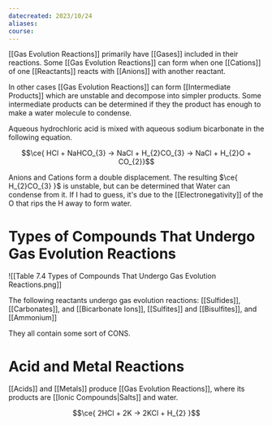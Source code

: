 ```yaml
---
datecreated: 2023/10/24
aliases: 
course:
---
```

[[Gas Evolution Reactions]] primarily have [[Gases]] included in their reactions. Some [[Gas Evolution Reactions]] can form when one [[Cations]] of one [[Reactants]] reacts with [[Anions]] with another reactant.

In other cases [[Gas Evolution Reactions]] can form [[Intermediate Products]] which are unstable and decompose into simpler products. Some intermediate products can be determined if they the product has enough to make a water molecule to condense.

Aqueous hydrochloric acid is mixed with aqueous sodium bicarbonate in the following equation.

$$\ce{ HCl + NaHCO_{3} -> NaCl + H_{2}CO_{3} -> NaCl + H_{2}O + CO_{2}}$$

Anions and Cations form a double displacement. The resulting $\ce{ H_{2}CO_{3} }$ is unstable, but can be determined that Water can condense from it. If I had to guess, it's due to the [[Electronegativity]] of the O that rips the H away to form water.

# Types of Compounds That Undergo Gas Evolution Reactions

![[Table 7.4 Types of Compounds That Undergo Gas Evolution Reactions.png]]

The following reactants undergo gas evolution reactions: [[Sulfides]], [[Carbonates]], and [[Bicarbonate Ions]], [[Sulfites]] and [[Bisulfites]], and [[Ammonium]]

They all contain some sort of CONS.

# Acid and Metal Reactions

[[Acids]] and [[Metals]] produce [[Gas Evolution Reactions]], where its products are [[Ionic Compounds|Salts]] and water.

$$\ce{ 2HCl + 2K -> 2KCl + H_{2} }$$
